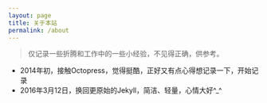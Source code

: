 ```yaml
---
layout: page
title: 关于本站
permalink: /about
---
```


> 仅记录一些折腾和工作中的一些小经验，不见得正确，供参考。

- 2014年初，接触Octopress，觉得挺酷，正好又有点心得想记录一下，开始记录
- 2016年3月12日，换回更原始的Jekyll，简洁、轻量，心情大好^_^

